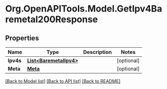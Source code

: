 # Org.OpenAPITools.Model.GetIpv4Baremetal200Response

## Properties

Name | Type | Description | Notes
------------ | ------------- | ------------- | -------------
**Ipv4s** | [**List&lt;BaremetalIpv4&gt;**](BaremetalIpv4.md) |  | [optional] 
**Meta** | [**Meta**](Meta.md) |  | [optional] 

[[Back to Model list]](../README.md#documentation-for-models) [[Back to API list]](../README.md#documentation-for-api-endpoints) [[Back to README]](../README.md)

